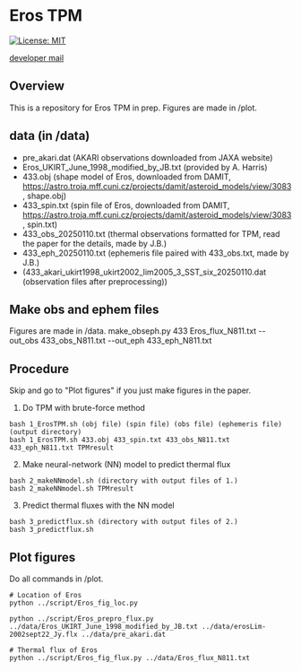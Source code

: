 # Eros TPM
[![License: MIT](https://img.shields.io/badge/License-MIT-yellow.svg)](https://opensource.org/licenses/MIT)

[developer mail](mailto:jbeniyama@oca.eu)

## Overview
This is a repository for Eros TPM in prep.
Figures are made in /plot.

## data (in /data)
* pre_akari.dat (AKARI observations downloaded from JAXA website)
* Eros_UKIRT_June_1998_modified_by_JB.txt (provided by A. Harris)
* 433.obj (shape model of Eros, downloaded from DAMIT, https://astro.troja.mff.cuni.cz/projects/damit/asteroid_models/view/3083, shape.obj)
* 433_spin.txt (spin file of Eros, downloaded from DAMIT, https://astro.troja.mff.cuni.cz/projects/damit/asteroid_models/view/3083, spin.txt)
* 433_obs_20250110.txt (thermal observations formatted for TPM, read the paper for the details, made by J.B.)
* 433_eph_20250110.txt (ephemeris file paired with 433_obs.txt, made by J.B.)
* (433_akari_ukirt1998_ukirt2002_lim2005_3_SST_six_20250110.dat (observation files after preprocessing))

## Make obs and ephem files
Figures are made in /data.
make_obseph.py 433 Eros_flux_N811.txt --out_obs 433_obs_N811.txt --out_eph 433_eph_N811.txt

## Procedure
Skip and go to "Plot figures" if you just make figures in the paper.

1. Do TPM with brute-force method
```
bash 1_ErosTPM.sh (obj file) (spin file) (obs file) (ephemeris file) (output directory)
bash 1_ErosTPM.sh 433.obj 433_spin.txt 433_obs_N811.txt 433_eph_N811.txt TPMresult
```

2. Make neural-network (NN) model to predict thermal flux
```
bash 2_makeNNmodel.sh (directory with output files of 1.)
bash 2_makeNNmodel.sh TPMresult
```

3. Predict thermal fluxes with the NN model
```
bash 3_predictflux.sh (directory with output files of 2.)
bash 3_predictflux.sh 
```

## Plot figures
Do all commands in /plot.

``` 
# Location of Eros
python ../script/Eros_fig_loc.py
```


``` 
python ../script/Eros_prepro_flux.py ../data/Eros_UKIRT_June_1998_modified_by_JB.txt ../data/erosLim-2002sept22_Jy.flx ../data/pre_akari.dat
``` 


``` 
# Thermal flux of Eros
python ../script/Eros_fig_flux.py ../data/Eros_flux_N811.txt
```
